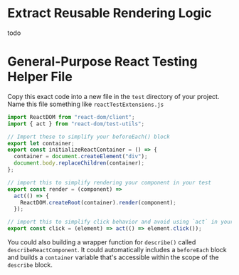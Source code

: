 # Extract Reusable Rendering Logic

todo

# General-Purpose React Testing Helper File

Copy this exact code into a new file in the `test` directory of your project. Name this file something like `reactTestExtensions.js`

```js
import ReactDOM from "react-dom/client";
import { act } from "react-dom/test-utils";

// Import these to simplify your beforeEach() block
export let container;
export const initializeReactContainer = () => {
  container = document.createElement("div");
  document.body.replaceChildren(container);
};

// import this to simplify rendering your component in your test
export const render = (component) =>
  act(() => {
    ReactDOM.createRoot(container).render(component);
  });

// import this to simplify click behavior and avoid using `act` in your test code
export const click = (element) => act(() => element.click());
```

You could also building a wrapper function for `describe()` called `describeReactComponent`. It could automatically includes a `beforeEach` block and builds a `container` variable that's accessible within the scope of the `describe` block.
